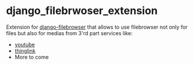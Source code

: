 # django_filebrwoser_extension #

Extension for [django-filebrowser](https://github.com/sehmaschine/django-filebrowser/ "django-filebrowser") that allows to 
use filebrowser not only for files but also for medias from 3'rd part services like:

* [youtube](https://youtube.com/ "youtube")
* [thinglink](https://www.thinglink.com/ "thinglink")
* More to come


